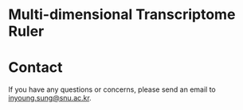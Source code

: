 # Multi-dimensional Transcriptome Ruler


# Contact
If you have any questions or concerns, please send an email to [inyoung.sung@snu.ac.kr](inyoung.sung@snu.ac.kr).
